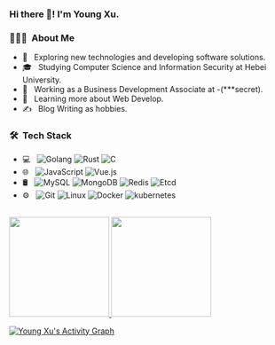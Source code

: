 ### Hi there 👋! I'm Young Xu.

<h3> 👨🏻‍💻 &nbsp;About Me </h3>

- 🤔 &nbsp; Exploring new technologies and developing software solutions.
- 🎓 &nbsp; Studying Computer Science and Information Security at Hebei University.
- 💼 &nbsp; Working as a Business Development Associate at -(***secret).
- 🌱 &nbsp; Learning more about Web Develop.
- ✍️ &nbsp; Blog Writing as hobbies.

<h3> 🛠 &nbsp;Tech Stack</h3>

- 💻 &nbsp;
  ![Golang](https://img.shields.io/badge/-Go-333333?style=flat&logo=go)
  ![Rust](https://img.shields.io/badge/-Rust-333333?style=flat&logo=rust)
  ![C](https://img.shields.io/badge/-C-333333?style=flat&logo=c)
- 🌐 &nbsp;
  ![JavaScript](https://img.shields.io/badge/-JavaScript-333333?style=flat&logo=javascript)
  ![Vue.js](https://img.shields.io/badge/-Vue.js-333333?style=flat&logo=Vue.js)
- 🛢 &nbsp;
  ![MySQL](https://img.shields.io/badge/-MySQL-333333?style=flat&logo=mysql)
  ![MongoDB](https://img.shields.io/badge/-MongoDB-333333?style=flat&logo=mongodb)
  ![Redis](https://img.shields.io/badge/-Redis-333333?style=flat&logo=Redis)
  ![Etcd](https://img.shields.io/badge/-etcd-333333?style=flat&logo=etcd)
- ⚙️ &nbsp;
  ![Git](https://img.shields.io/badge/-Git-333333?style=flat&logo=git)
  ![Linux](https://img.shields.io/badge/-Linux-333333?style=flat&logo=linux)
  ![Docker](https://img.shields.io/badge/-Docker-333333?style=flat&logo=Docker)
  ![kubernetes](https://img.shields.io/badge/-kubernetes-333333?style=flat&logo=kubernetes)

<br/>

<a href="https://github.com/xuthus5">
  <img height="180em" src="https://github-readme-stats-xuthus5.vercel.app/api?username=xuthus5&theme=buefy&show_icons=true" />
  <img height="180em" src="https://github-readme-stats-xuthus5.vercel.app/api/top-langs/?username=xuthus5&theme=buefy&layout=compact" />
</a>

[![Young Xu's Activity Graph](https://activity-graph.herokuapp.com/graph?username=xuthus5&custom_title=Young%20Xu's%20Contribution%20Graph&theme=gruvbox&bg_color=282828&hide_border=true&line=d1a01f&point=c58545)](https://xuthus.cc)

<!--
**xuthus5/xuthus5** is a ✨ _special_ ✨ repository because its `README.md` (this file) appears on your GitHub profile.

Here are some ideas to get you started:

- 🔭 I’m currently working on ...
- 🌱 I’m currently learning ...
- 👯 I’m looking to collaborate on ...
- 🤔 I’m looking for help with ...
- 💬 Ask me about ...
- 📫 How to reach me: ...
- 😄 Pronouns: ...
- ⚡ Fun fact: ...
-->
